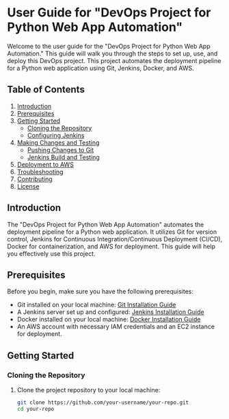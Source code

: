 # User Guide for "DevOps Project for Python Web App Automation"

Welcome to the user guide for the "DevOps Project for Python Web App Automation." This guide will walk you through the steps to set up, use, and deploy this DevOps project. This project automates the deployment pipeline for a Python web application using Git, Jenkins, Docker, and AWS.

## Table of Contents

1. [Introduction](#introduction)
2. [Prerequisites](#prerequisites)
3. [Getting Started](#getting-started)
    - [Cloning the Repository](#cloning-the-repository)
    - [Configuring Jenkins](#configuring-jenkins)
4. [Making Changes and Testing](#making-changes-and-testing)
    - [Pushing Changes to Git](#pushing-changes-to-git)
    - [Jenkins Build and Testing](#jenkins-build-and-testing)
5. [Deployment to AWS](#deployment-to-aws)
6. [Troubleshooting](#troubleshooting)
7. [Contributing](#contributing)
8. [License](#license)

## Introduction

The "DevOps Project for Python Web App Automation" automates the deployment pipeline for a Python web application. It utilizes Git for version control, Jenkins for Continuous Integration/Continuous Deployment (CI/CD), Docker for containerization, and AWS for deployment. This guide will help you effectively use this project.

## Prerequisites

Before you begin, make sure you have the following prerequisites:

- Git installed on your local machine: [Git Installation Guide](https://git-scm.com/book/en/v2/Getting-Started-Installing-Git)
- A Jenkins server set up and configured: [Jenkins Installation Guide](https://www.jenkins.io/doc/book/installing/)
- Docker installed on your local machine: [Docker Installation Guide](https://docs.docker.com/get-docker/)
- An AWS account with necessary IAM credentials and an EC2 instance for deployment.

## Getting Started

### Cloning the Repository

1. Clone the project repository to your local machine:

   ```bash
   git clone https://github.com/your-username/your-repo.git
   cd your-repo
